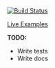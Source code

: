 [![Build Status][status-image]][status-url]

<a href="http://moroshko.github.io/react-autosuggest" target="_blank">Live Examples</a>

**TODO:**

* Write tests
* Write docs

[status-image]: https://img.shields.io/codeship/41810250-aa07-0132-fbf4-4e62e8945e03/3.0.svg
[status-url]: https://codeship.com/projects/67868
